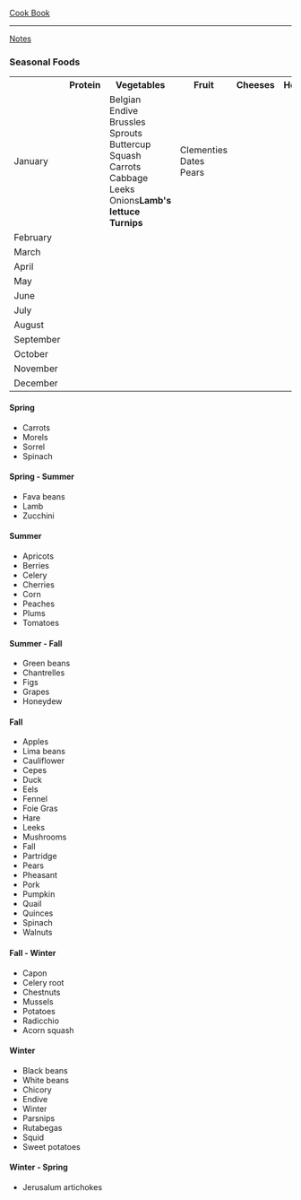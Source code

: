 [Cook Book](https://github.com/vmsmith/CookBook/blob/master/README.md)  

-----  

[Notes](https://github.com/vmsmith/CookBook/blob/master/notes.md)  

### Seasonal Foods  

<table>
  <tr><th></th><th>Protein</th><th>Vegetables</th><th>Fruit</th><th>Cheeses</th><th>Herbs</th><th>Other</th></tr>
  <tr>
    <td>January</td>
    <td></td>
    <td>Belgian Endive<br>Brussles Sprouts<br>Buttercup Squash<br>Carrots<br>Cabbage<br>Leeks<br>Onions<b>Lamb's lettuce<br>Turnips</td>
    <td>Clementies<br>Dates<br>Pears</td>
    <td></td>
    <td></td>
    <td></td>
  </tr>
  <tr><td>February</td><td></td><td></td><td></td><td></td><td><td></td></td></tr>
  <tr><td>March</td><td></td><td></td><td></td><td></td><td></td><td></td></tr>
  <tr><td>April</td><td></td><td></td><td></td><td></td><td></td><td></td></tr>
  <tr><td>May</td><td></td><td></td><td></td><td></td><td></td><td></td></tr>
  <tr><td>June</td><td></td><td></td><td></td><td></td><td></td><td></td></tr>
  <tr><td>July</td><td></td><td></td><td></td><td></td><td></td><td></td></tr>
  <tr><td>August</td><td></td><td></td><td></td><td></td><td></td><td></td></tr>
  <tr><td>September</td><td></td><td></td><td></td><td></td><td></td><td></td></tr>
  <tr><td>October</td><td></td><td></td><td></td><td></td><td></td><td></td></tr>
  <tr><td>November</td><td></td><td></td><td></td><td></td><td></td><td></td></tr>
  <tr><td>December</td><td></td><td></td><td></td><td></td><td></td><td></td></tr>
</table>

#### Spring  
* Carrots  
* Morels  
* Sorrel  
* Spinach  

#### Spring - Summer  
* Fava beans  
* Lamb  
* Zucchini  

#### Summer  
* Apricots  
* Berries  
* Celery  
* Cherries  
* Corn  
* Peaches  
* Plums  
* Tomatoes  

#### Summer - Fall  
* Green beans  
* Chantrelles  
* Figs  
* Grapes  
* Honeydew  

#### Fall  
* Apples  
* Lima beans  
* Cauliflower  
* Cepes  
* Duck  
* Eels  
* Fennel  
* Foie Gras  
* Hare  
* Leeks  
* Mushrooms  
* Fall  
* Partridge  
* Pears  
* Pheasant  
* Pork  
* Pumpkin  
* Quail  
* Quinces  
* Spinach  
* Walnuts  


#### Fall - Winter  
* Capon  
* Celery root  
* Chestnuts  
* Mussels  
* Potatoes  
* Radicchio  
* Acorn squash  


#### Winter  
* Black beans  
* White beans  
* Chicory  
* Endive  
* Winter  
* Parsnips  
* Rutabegas  
* Squid  
* Sweet potatoes  

#### Winter - Spring  
* Jerusalum artichokes  

